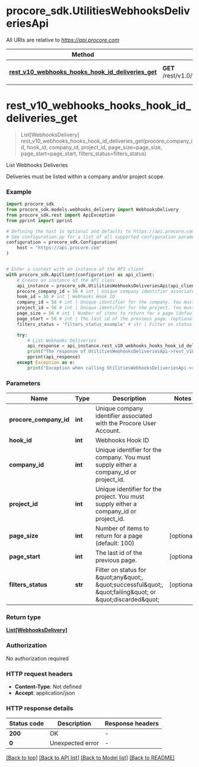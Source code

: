 # procore_sdk.UtilitiesWebhooksDeliveriesApi

All URIs are relative to *https://api.procore.com*

Method | HTTP request | Description
------------- | ------------- | -------------
[**rest_v10_webhooks_hooks_hook_id_deliveries_get**](UtilitiesWebhooksDeliveriesApi.md#rest_v10_webhooks_hooks_hook_id_deliveries_get) | **GET** /rest/v1.0/webhooks/hooks/{hook_id}/deliveries | List Webhooks Deliveries


# **rest_v10_webhooks_hooks_hook_id_deliveries_get**
> List[WebhooksDelivery] rest_v10_webhooks_hooks_hook_id_deliveries_get(procore_company_id, hook_id, company_id, project_id, page_size=page_size, page_start=page_start, filters_status=filters_status)

List Webhooks Deliveries

Deliveries must be listed within a company and/or project scope.

### Example


```python
import procore_sdk
from procore_sdk.models.webhooks_delivery import WebhooksDelivery
from procore_sdk.rest import ApiException
from pprint import pprint

# Defining the host is optional and defaults to https://api.procore.com
# See configuration.py for a list of all supported configuration parameters.
configuration = procore_sdk.Configuration(
    host = "https://api.procore.com"
)


# Enter a context with an instance of the API client
with procore_sdk.ApiClient(configuration) as api_client:
    # Create an instance of the API class
    api_instance = procore_sdk.UtilitiesWebhooksDeliveriesApi(api_client)
    procore_company_id = 56 # int | Unique company identifier associated with the Procore User Account.
    hook_id = 56 # int | Webhooks Hook ID
    company_id = 56 # int | Unique identifier for the company. You must supply either a company_id or project_id.
    project_id = 56 # int | Unique identifier for the project. You must supply either a company_id or project_id.
    page_size = 56 # int | Number of items to return for a page (default: 100) (optional)
    page_start = 56 # int | The last id of the previous page. (optional)
    filters_status = 'filters_status_example' # str | Filter on status for \"any\", \"successful\", \"failing\" or \"discarded\" (optional)

    try:
        # List Webhooks Deliveries
        api_response = api_instance.rest_v10_webhooks_hooks_hook_id_deliveries_get(procore_company_id, hook_id, company_id, project_id, page_size=page_size, page_start=page_start, filters_status=filters_status)
        print("The response of UtilitiesWebhooksDeliveriesApi->rest_v10_webhooks_hooks_hook_id_deliveries_get:\n")
        pprint(api_response)
    except Exception as e:
        print("Exception when calling UtilitiesWebhooksDeliveriesApi->rest_v10_webhooks_hooks_hook_id_deliveries_get: %s\n" % e)
```



### Parameters


Name | Type | Description  | Notes
------------- | ------------- | ------------- | -------------
 **procore_company_id** | **int**| Unique company identifier associated with the Procore User Account. | 
 **hook_id** | **int**| Webhooks Hook ID | 
 **company_id** | **int**| Unique identifier for the company. You must supply either a company_id or project_id. | 
 **project_id** | **int**| Unique identifier for the project. You must supply either a company_id or project_id. | 
 **page_size** | **int**| Number of items to return for a page (default: 100) | [optional] 
 **page_start** | **int**| The last id of the previous page. | [optional] 
 **filters_status** | **str**| Filter on status for \&quot;any\&quot;, \&quot;successful\&quot;, \&quot;failing\&quot; or \&quot;discarded\&quot; | [optional] 

### Return type

[**List[WebhooksDelivery]**](WebhooksDelivery.md)

### Authorization

No authorization required

### HTTP request headers

 - **Content-Type**: Not defined
 - **Accept**: application/json

### HTTP response details

| Status code | Description | Response headers |
|-------------|-------------|------------------|
**200** | OK |  -  |
**0** | Unexpected error |  -  |

[[Back to top]](#) [[Back to API list]](../README.md#documentation-for-api-endpoints) [[Back to Model list]](../README.md#documentation-for-models) [[Back to README]](../README.md)

